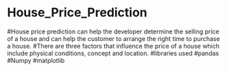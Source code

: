 # House_Price_Prediction
#House price prediction can help the developer determine the selling price of a house and can help the customer to arrange the right time to purchase a house. 
#There are three factors that influence the price of a house which include physical conditions, concept and location.
#libraries used
#pandas
#Numpy
#matplotlib
